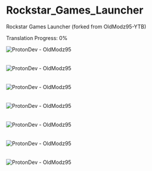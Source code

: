 # Rockstar_Games_Launcher
Rockstar Games Launcher (forked from OldModz95-YTB)

Translation Progress: 0%

<img alt="ProtonDev - OldModz95" src="https://i.imgur.com/PX6mxwq.png"/>
<br><br><br>
<img alt="ProtonDev - OldModz95" src="https://i.imgur.com/H6TUcJs.png"/>
<br><br><br>
<img alt="ProtonDev - OldModz95" src="https://i.imgur.com/EeMQD5b.png"/>
<br><br><br>
<img alt="ProtonDev - OldModz95" src="https://i.imgur.com/oFVcCS6.png"/>
<br><br><br>
<img alt="ProtonDev - OldModz95" src="https://i.imgur.com/y0cgNor.png"/>
<br><br><br>
<img alt="ProtonDev - OldModz95" src="https://i.imgur.com/m6RWQPB.png"/>
<br><br><br>
<img alt="ProtonDev - OldModz95" src="https://i.imgur.com/XleYEcj.png"/>
<br><br><br>
